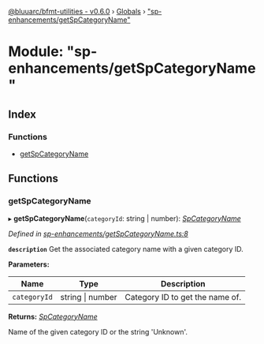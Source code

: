[@bluuarc/bfmt-utilities - v0.6.0](../README.md) › [Globals](../globals.md) › ["sp-enhancements/getSpCategoryName"](_sp_enhancements_getspcategoryname_.md)

# Module: "sp-enhancements/getSpCategoryName"

## Index

### Functions

* [getSpCategoryName](_sp_enhancements_getspcategoryname_.md#getspcategoryname)

## Functions

###  getSpCategoryName

▸ **getSpCategoryName**(`categoryId`: string | number): *[SpCategoryName](../enums/_datamine_types_.spcategoryname.md)*

*Defined in [sp-enhancements/getSpCategoryName.ts:8](https://github.com/BluuArc/bfmt-utilities/blob/master/src/sp-enhancements/getSpCategoryName.ts#L8)*

**`description`** Get the associated category name with a given category ID.

**Parameters:**

Name | Type | Description |
------ | ------ | ------ |
`categoryId` | string &#124; number | Category ID to get the name of. |

**Returns:** *[SpCategoryName](../enums/_datamine_types_.spcategoryname.md)*

Name of the given category ID or the string 'Unknown'.

